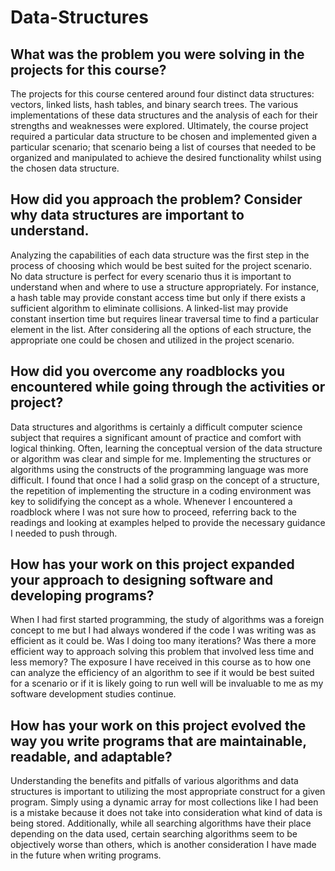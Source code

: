 # Data-Structures

## What was the problem you were solving in the projects for this course?
The projects for this course centered around four distinct data structures: vectors, linked lists, hash tables, and binary search trees. The various implementations of these data structures and the analysis of each for their strengths and weaknesses were explored. Ultimately, the course project required a particular data structure to be chosen and implemented given a particular scenario; that scenario being a list of courses that needed to be organized and manipulated to achieve the desired functionality whilst using the chosen data structure.

## How did you approach the problem? Consider why data structures are important to understand.

Analyzing the capabilities of each data structure was the first step in the process of choosing which would be best suited for the project scenario. No data structure is perfect for every scenario thus it is important to understand when and where to use a structure appropriately. For instance, a hash table may provide constant access time but only if there exists a sufficient algorithm to eliminate collisions. A linked-list may provide constant insertion time but requires linear traversal time to find a particular element in the list. After considering all the options of each structure, the appropriate one could be chosen and utilized in the project scenario.

## How did you overcome any roadblocks you encountered while going through the activities or project?

Data structures and algorithms is certainly a difficult computer science subject that requires a significant amount of practice and comfort with logical thinking. Often, learning the conceptual version of the data structure or algorithm was clear and simple for me. Implementing the structures or algorithms using the constructs of the programming language was more difficult. I found that once I had a solid grasp on the concept of a structure, the repetition of implementing the structure in a coding environment was key to solidifying the concept as a whole. Whenever I encountered a roadblock where I was not sure how to proceed, referring back to the readings and looking at examples helped to provide the necessary guidance I needed to push through.

## How has your work on this project expanded your approach to designing software and developing programs?

When I had first started programming, the study of algorithms was a foreign concept to me but I had always wondered if the code I was writing was as efficient as it could be. Was I doing too many iterations? Was there a more efficient way to approach solving this problem that involved less time and less memory? The exposure I have received in this course as to how one can analyze the efficiency of an algorithm to see if it would be best suited for a scenario or if it is likely going to run well will be invaluable to me as my software development studies continue.

## How has your work on this project evolved the way you write programs that are maintainable, readable, and adaptable?

Understanding the benefits and pitfalls of various algorithms and data structures is important to utilizing the most appropriate construct for a given program. Simply using a dynamic array for most collections like I had been is a mistake because it does not take into consideration what kind of data is being stored. Additionally, while all searching algorithms have their place depending on the data used, certain searching algorithms seem to be objectively worse than others, which is another consideration I have made in the future when writing programs.
